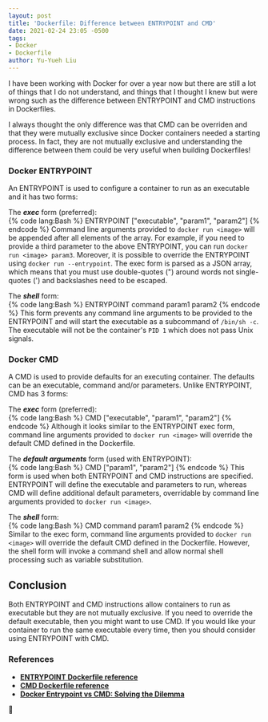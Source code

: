 ```yaml
---
layout: post
title: 'Dockerfile: Difference between ENTRYPOINT and CMD'
date: 2021-02-24 23:05 -0500
tags:
- Docker
- Dockerfile
author: Yu-Yueh Liu
---
```


I have been working with Docker for over a year now but there are still a lot of things that I do not understand, and things that I thought I knew but were wrong such as the difference between ENTRYPOINT and CMD instructions in Dockerfiles.

I always thought the only difference was that CMD can be overriden and that they were mutually exclusive since Docker containers needed a starting process. In fact, they are not mutually exclusive and understanding the difference between them could be very useful when building Dockerfiles!

### Docker ENTRYPOINT
An ENTRYPOINT is used to configure a container to run as an executable and it has two forms:   

The ***exec*** form (preferred):   
{% code lang:Bash %}
ENTRYPOINT ["executable", "param1", "param2"]
{% endcode %}
Command line arguments provided to `docker run <image>` will be appended after all elements of the array. For example, if you need to provide a third parameter to the above ENTRYPOINT, you can run `docker run <image> param3`. Moreover, it is possible to override the ENTRYPOINT using `docker run --entrypoint`. The exec form is parsed as a JSON array, which means that you must use double-quotes (") around words not single-quotes (') and backslashes need to be escaped.

The ***shell*** form:   
{% code lang:Bash %}
ENTRYPOINT command param1 param2
{% endcode %}
This form prevents any command line arguments to be provided to the ENTRYPOINT and will start the executable as a subcommand of `/bin/sh -c`. The executable will not be the container's `PID 1` which does not pass Unix signals.


### Docker CMD
A CMD is used to provide defaults for an executing container. The defaults can be an executable, command and/or parameters. Unlike ENTRYPOINT, CMD has 3 forms:   


The ***exec*** form (preferred):   
{% code lang:Bash %}
CMD ["executable", "param1", "param2"]
{% endcode %}
Although it looks similar to the ENTRYPOINT exec form, command line arguments provided to `docker run <image>` will override the default CMD defined in the Dockerfile.


The ***default arguments*** form (used with ENTRYPOINT):   
{% code lang:Bash %}
 CMD ["param1", "param2"]
{% endcode %}
This form is used when both ENTRYPOINT and CMD instructions are specified. ENTRYPOINT will define the executable and parameters to run, whereas CMD will define additional default parameters, overridable by command line arguments provided to `docker run <image>`.


The ***shell*** form:   
{% code lang:Bash %}
 CMD command param1 param2
{% endcode %}
Similar to the exec form, command line arguments provided to `docker run <image>` will override the default CMD defined in the Dockerfile. However, the shell form will invoke a command shell and allow normal shell processing such as variable substitution.


## Conclusion
Both ENTRYPOINT and CMD instructions allow containers to run as executable but they are not mutually exclusive. If you need to override the default executable, then you might want to use CMD. If you would like your container to run the same executable every time, then you should consider using ENTRYPOINT with CMD.


### References
* **[ENTRYPOINT Dockerfile reference][entrypoint-ref]**
* **[CMD Dockerfile reference][cmd-ref]**
* **[Docker Entrypoint vs CMD: Solving the Dilemma][entrypoint-vs-cmd]**

[entrypoint-ref]: https://docs.docker.com/engine/reference/builder/#entrypoint
[cmd-ref]: https://docs.docker.com/engine/reference/builder/#cmd
[entrypoint-vs-cmd]: https://phoenixnap.com/kb/docker-cmd-vs-entrypoint


🐢